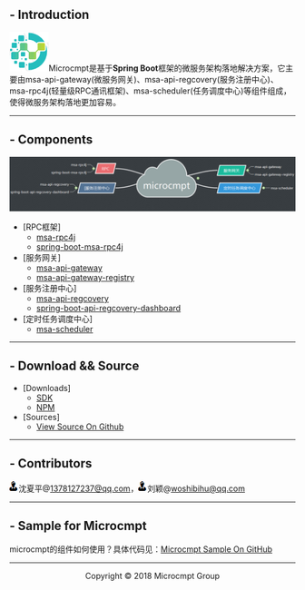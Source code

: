 ## - Introduction
![](images/favicon.png)Microcmpt是基于**Spring Boot**框架的微服务架构落地解决方案，它主要由msa-api-gateway(微服务网关)、msa-api-regcovery(服务注册中心)、msa-rpc4j(轻量级RPC通讯框架)、msa-scheduler(任务调度中心)等组件组成，
使得微服务架构落地更加容易。

---
## - Components
![](images/microcmpt.png)

 - [RPC框架]
   - [msa-rpc4j](content/msa-rpc4j-use.md)
   - [spring-boot-msa-rpc4j](content/spring-boot-msa-rpc4j-use.md)
 - [服务网关] 
   - [msa-api-gateway](content/msa-api-gateway-use.md)
   - [msa-api-gateway-registry](content/msa-api-gateway-registry-use.md)
 - [服务注册中心]
   - [msa-api-regcovery](content/msa-api-regcovery-use.md)
   - [spring-boot-api-regcovery-dashboard](content/spring-boot-api-regcovery-dashboard-use.md)
 - [定时任务调度中心] 
   - [msa-scheduler](content/msa-scheduler-use.md)
 
---
## - Download && Source
 - [Downloads]
   - [SDK](http://mvnrepository.com/search?q=microcmpt)    
   - [NPM](https://www.npmjs.com/package/msa-api-gateway)  
 - [Sources]
   - [View Source On Github](https://github.com/microcmpt)

---
## - Contributors
![](images/contributor.png)沈夏平@<1378127237@qq.com>，![](images/contributor.png)刘颖@<woshibihu@qq.com>

---
## - Sample for Microcmpt
microcmpt的组件如何使用？具体代码见：[Microcmpt Sample On GitHub](https://github.com/microcmpt/msa-sample)

___
<center>Copyright © 2018 Microcmpt Group</center>